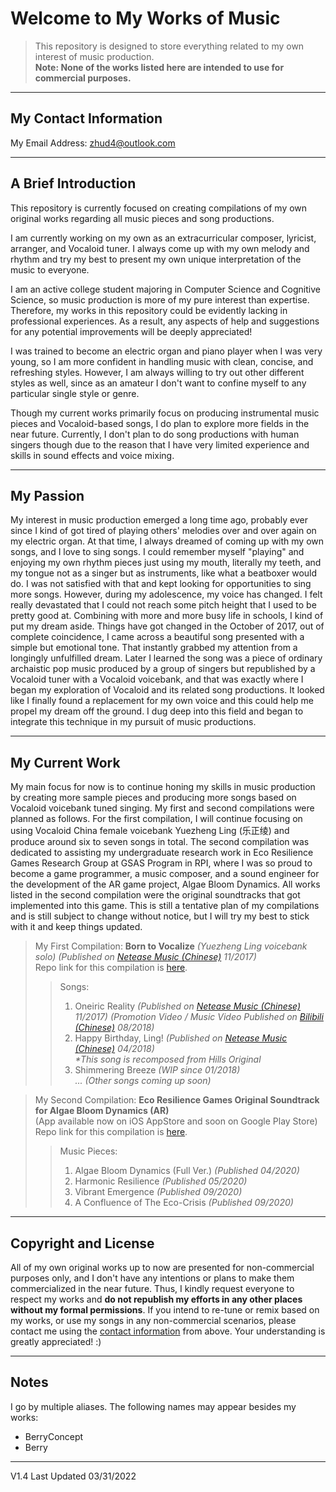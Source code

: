 # Welcome to My Works of Music

> This repository is designed to store everything related to my own interest of music production.<br/>
> **Note: None of the works listed here are intended to use for commercial purposes.**

---

## My Contact Information

My Email Address: zhud4@outlook.com<br/>

---

## A Brief Introduction

This repository is currently focused on creating compilations of my own original works regarding all music pieces and song productions.

I am currently working on my own as an extracurricular composer, lyricist, arranger, and Vocaloid tuner. I always come up with my own melody and rhythm and try my best to present my own unique interpretation of the music to everyone.

I am an active college student majoring in Computer Science and Cognitive Science, so music production is more of my pure interest than expertise. Therefore, my works in this repository could be evidently lacking in professional experiences. As a result, any aspects of help and suggestions for any potential improvements will be deeply appreciated!

I was trained to become an electric organ and piano player when I was very young, so I am more confident in handling music with clean, concise, and refreshing styles. However, I am always willing to try out other different styles as well, since as an amateur I don't want to confine myself to any particular single style or genre. 

Though my current works primarily focus on producing instrumental music pieces and Vocaloid-based songs, I do plan to explore more fields in the near future. Currently, I don't plan to do song productions with human singers though due to the reason that I have very limited experience and skills in sound effects and voice mixing. 

---

## My Passion

My interest in music production emerged a long time ago, probably ever since I kind of got tired of playing others' melodies over and over again on my electric organ. At that time, I always dreamed of coming up with my own songs, and I love to sing songs. I could remember myself "playing" and enjoying my own rhythm pieces just using my mouth, literally my teeth, and my tongue not as a singer but as instruments, like what a beatboxer would do. I was not satisfied with that and kept looking for opportunities to sing more songs. However, during my adolescence, my voice has changed. I felt really devastated that I could not reach some pitch height that I used to be pretty good at. Combining with more and more busy life in schools, I kind of put my dream aside. Things have got changed in the October of 2017, out of complete coincidence, I came across a beautiful song presented with a simple but emotional tone. That instantly grabbed my attention from a longingly unfulfilled dream. Later I learned the song was a piece of ordinary archaistic pop music produced by a group of singers but republished by a Vocaloid tuner with a Vocaloid voicebank, and that was exactly where I began my exploration of Vocaloid and its related song productions. It looked like I finally found a replacement for my own voice and this could help me propel my dream off the ground. I dug deep into this field and began to integrate this technique in my pursuit of music productions.    

---

## My Current Work

My main focus for now is to continue honing my skills in music production by creating more sample pieces and producing more songs based on Vocaloid voicebank tuned singing. My first and second compilations were planned as follows. For the first compilation, I will continue focusing on using Vocaloid China female voicebank Yuezheng Ling (乐正绫) and produce around six to seven songs in total. The second compilation was dedicated to assisting my undergraduate research work in Eco Resilience Games Research Group at GSAS Program in RPI, where I was so proud to become a game programmer, a music composer, and a sound engineer for the development of the AR game project, Algae Bloom Dynamics. All works listed in the second compilation were the original soundtracks that got implemented into this game. This is still a tentative plan of my compilations and is still subject to change without notice, but I will try my best to stick with it and keep things updated.

> My First Compilation: **Born to Vocalize** *(Yuezheng Ling voicebank solo) (Published on [Netease Music (Chinese)](https://music.163.com/#/album?id=36716617) 11/2017)*<br/>
> Repo link for this compilation is [here](https://github.com/BerryConcept/works-of-music/tree/master/Compilation%201%20-%20Born%20to%20Vocalize%20(生而为歌)).
>> Songs:<br/>
>> 1. Oneiric Reality *(Published on [Netease Music (Chinese)](https://music.163.com/#/song?id=517218614) 11/2017) (Promotion Video / Music Video Published on [Bilibili (Chinese)](https://www.bilibili.com/video/av29492490/) 08/2018)*<br/>
>> 2. Happy Birthday, Ling! *(Published on [Netease Music (Chinese)](https://music.163.com/#/song?id=552176689) 04/2018)*<br/> *\*This song is recomposed from Hills Original*
>> 3. Shimmering Breeze *(WIP since 01/2018)*<br/>
>> *... (Other songs coming up soon)*

> My Second Compilation: **Eco Resilience Games Original Soundtrack for Algae Bloom Dynamics (AR)** <br/>
>(App available now on iOS AppStore and soon on Google Play Store) <br/>
> Repo link for this compilation is [here](https://github.com/BerryConcept/works-of-music/tree/master/Compilation%202%20-%20Eco%20Resilience%20Games%20Original%20Soundtrack).<br/>
>> Music Pieces:<br/>
>> 1. Algae Bloom Dynamics (Full Ver.) *(Published 04/2020)*<br/>
>> 2. Harmonic Resilience *(Published 05/2020)*<br/>
>> 3. Vibrant Emergence *(Published 09/2020)*<br/>
>> 4. A Confluence of The Eco-Crisis *(Published 09/2020)*<br/>

---

## Copyright and License

All of my own original works up to now are presented for non-commercial purposes only, and I don't have any intentions or plans to make them commercialized in the near future. Thus, I kindly request everyone to respect my works and **do not republish my efforts in any other places without my formal permissions**. If you intend to re-tune or remix based on my works, or use my songs in any non-commercial scenarios, please contact me using the [contact information](https://github.com/BerryConcept/works-of-music/blob/master/README.md#my-contact-information) from above. Your understanding is greatly appreciated! :)

---

## Notes

I go by multiple aliases. The following names may appear besides my works:
* BerryConcept
* Berry

---

V1.4 Last Updated 03/31/2022
